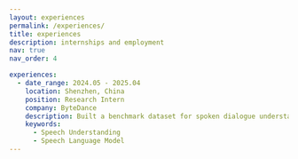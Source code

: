 ```yaml
---
layout: experiences
permalink: /experiences/
title: experiences
description: internships and employment
nav: true
nav_order: 4

experiences:
  - date_range: 2024.05 - 2025.04
    location: Shenzhen, China
    position: Research Intern
    company: ByteDance
    description: Built a benchmark dataset for spoken dialogue understanding; SD-Eval accepted to NeurIPS 2024.
    keywords:
      - Speech Understanding
      - Speech Language Model
---
```



